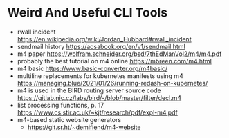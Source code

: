 # Weird And Useful CLI Tools

- rwall incident https://en.wikipedia.org/wiki/Jordan_Hubbard#rwall_incident
- sendmail history https://aosabook.org/en/v1/sendmail.html
- m4 paper https://wolfram.schneider.org/bsd/7thEdManVol2/m4/m4.pdf
- probably the best tutorial on m4 online https://mbreen.com/m4.html
- m4 basic https://www.basic-converter.org/m4basic/
- multiline replacements for kubernetes manifests using m4 https://managing.blue/2021/01/26/running-redash-on-kubernetes/
- m4 is used in the BIRD routing server source code https://gitlab.nic.cz/labs/bird/-/blob/master/filter/decl.m4
- list processing functions, p. 17 https://www.cs.stir.ac.uk/~kjt/research/pdf/expl-m4.pdf
- m4-based static website generators
	- https://git.sr.ht/~demifiend/m4-website

